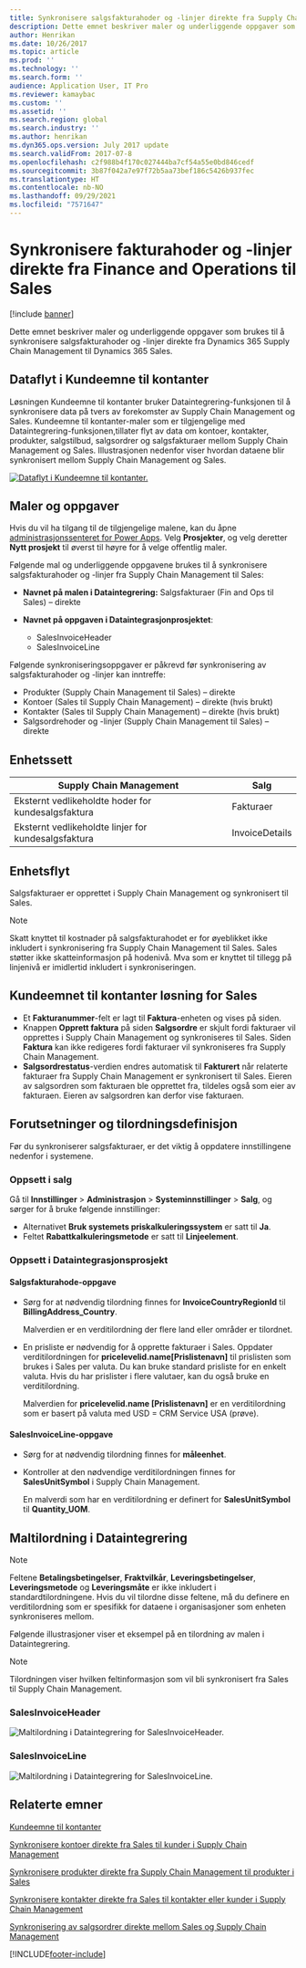```yaml
---
title: Synkronisere salgsfakturahoder og -linjer direkte fra Supply Chain Management til Sales
description: Dette emnet beskriver maler og underliggende oppgaver som brukes til å synkronisere salgsfakturahoder og -linjer direkte fra Dynamics 365 Supply Chain Management til Dynamics 365 Sales.
author: Henrikan
ms.date: 10/26/2017
ms.topic: article
ms.prod: ''
ms.technology: ''
ms.search.form: ''
audience: Application User, IT Pro
ms.reviewer: kamaybac
ms.custom: ''
ms.assetid: ''
ms.search.region: global
ms.search.industry: ''
ms.author: henrikan
ms.dyn365.ops.version: July 2017 update
ms.search.validFrom: 2017-07-8
ms.openlocfilehash: c2f988b4f170c027444ba7cf54a55e0bd846cedf
ms.sourcegitcommit: 3b87f042a7e97f72b5aa73bef186c5426b937fec
ms.translationtype: HT
ms.contentlocale: nb-NO
ms.lasthandoff: 09/29/2021
ms.locfileid: "7571647"
---
```

# <a name="synchronize-sales-invoice-headers-and-lines-directly-from-finance-and-operations-to-sales"></a>Synkronisere fakturahoder og -linjer direkte fra Finance and Operations til Sales

[!include [banner](../includes/banner.md)]

Dette emnet beskriver maler og underliggende oppgaver som brukes til å synkronisere salgsfakturahoder og -linjer direkte fra Dynamics 365 Supply Chain Management til Dynamics 365 Sales.

## <a name="data-flow-in-prospect-to-cash"></a>Dataflyt i Kundeemne til kontanter

Løsningen Kundeemne til kontanter bruker Dataintegrering-funksjonen til å synkronisere data på tvers av forekomster av Supply Chain Management og Sales. Kundeemne til kontanter-maler som er tilgjengelige med Dataintegrering-funksjonen,tillater flyt av data om kontoer, kontakter, produkter, salgstilbud, salgsordrer og salgsfakturaer mellom Supply Chain Management og Sales. Illustrasjonen nedenfor viser hvordan dataene blir synkronisert mellom Supply Chain Management og Sales.

[![Dataflyt i Kundeemne til kontanter.](./media/prospect-to-cash-data-flow.png)](./media/prospect-to-cash-data-flow.png)

## <a name="templates-and-tasks"></a>Maler og oppgaver

Hvis du vil ha tilgang til de tilgjengelige malene, kan du åpne [administrasjonssenteret for Power Apps](https://preview.admin.powerapps.com/dataintegration). Velg **Prosjekter**, og velg deretter **Nytt prosjekt** til øverst til høyre for å velge offentlig maler.

Følgende mal og underliggende oppgavene brukes til å synkronisere salgsfakturahoder og -linjer fra Supply Chain Management til Sales:

- **Navnet på malen i Dataintegrering:** Salgsfakturaer (Fin and Ops til Sales) – direkte
- **Navnet på oppgaven i Dataintegrasjonprosjektet**:

    - SalesInvoiceHeader
    - SalesInvoiceLine

Følgende synkroniseringsoppgaver er påkrevd før synkronisering av salgsfakturahoder og -linjer kan inntreffe:

- Produkter (Supply Chain Management til Sales) – direkte
- Kontoer (Sales til Supply Chain Management) – direkte (hvis brukt)
- Kontakter (Sales til Supply Chain Management) – direkte (hvis brukt)
- Salgsordrehoder og -linjer (Supply Chain Management til Sales) – direkte

## <a name="entity-set"></a>Enhetssett

| Supply Chain Management                              | Salg          |
|------------------------------------------------------|----------------|
| Eksternt vedlikeholdte hoder for kundesalgsfaktura | Fakturaer       |
| Eksternt vedlikeholdte linjer for kundesalgsfaktura   | InvoiceDetails |

## <a name="entity-flow"></a>Enhetsflyt

Salgsfakturaer er opprettet i Supply Chain Management og synkronisert til Sales.

> [!NOTE]
> Skatt knyttet til kostnader på salgsfakturahodet er for øyeblikket ikke inkludert i synkronisering fra Supply Chain Management til Sales. Sales støtter ikke skatteinformasjon på hodenivå. Mva som er knyttet til tillegg på linjenivå er imidlertid inkludert i synkroniseringen.

## <a name="prospect-to-cash-solution-for-sales"></a>Kundeemnet til kontanter løsning for Sales

- Et **Fakturanummer**-felt er lagt til **Faktura**-enheten og vises på siden.
- Knappen **Opprett faktura** på siden **Salgsordre** er skjult fordi fakturaer vil opprettes i Supply Chain Management og synkroniseres til Sales. Siden **Faktura** kan ikke redigeres fordi fakturaer vil synkroniseres fra Supply Chain Management.
- **Salgsordrestatus**-verdien endres automatisk til **Fakturert** når relaterte fakturaer fra Supply Chain Management er synkronisert til Sales. Eieren av salgsordren som fakturaen ble opprettet fra, tildeles også som eier av fakturaen. Eieren av salgsordren kan derfor vise fakturaen.

## <a name="preconditions-and-mapping-setup"></a>Forutsetninger og tilordningsdefinisjon

Før du synkroniserer salgsfakturaer, er det viktig å oppdatere innstillingene nedenfor i systemene.

### <a name="setup-in-sales"></a>Oppsett i salg

Gå til **Innstillinger** > **Administrasjon** > **Systeminnstillinger** > **Salg**, og sørger for å bruke følgende innstillinger:

- Alternativet **Bruk systemets priskalkuleringssystem** er satt til **Ja**.
- Feltet **Rabattkalkuleringsmetode** er satt til **Linjeelement**.

### <a name="setup-in-the-data-integration-project"></a>Oppsett i Dataintegrasjonsprosjekt

#### <a name="salesinvoiceheader-task"></a>Salgsfakturahode-oppgave

- Sørg for at nødvendig tilordning finnes for **InvoiceCountryRegionId** til **BillingAddress\_Country**.

    Malverdien er en verditilordning der flere land eller områder er tilordnet.

- En prisliste er nødvendig for å opprette fakturaer i Sales. Oppdater verditilordningen for **pricelevelid.name\[Prislistenavn\]** til prislisten som brukes i Sales per valuta. Du kan bruke standard prisliste for en enkelt valuta. Hvis du har prislister i flere valutaer, kan du også bruke en verditilordning.

    Malverdien for **pricelevelid.name \[Prislistenavn\]** er en verditilordning som er basert på valuta med USD = CRM Service USA (prøve).  
    
#### <a name="salesinvoiceline-task"></a>SalesInvoiceLine-oppgave

- Sørg for at nødvendig tilordning finnes for **måleenhet**.
- Kontroller at den nødvendige verditilordningen finnes for **SalesUnitSymbol** i Supply Chain Management.

    En malverdi som har en verditilordning er definert for **SalesUnitSymbol** til **Quantity\_UOM**.

## <a name="template-mapping-in-data-integration"></a>Maltilordning i Dataintegrering

> [!NOTE]
> Feltene **Betalingsbetingelser**, **Fraktvilkår**, **Leveringsbetingelser**, **Leveringsmetode** og **Leveringsmåte** er ikke inkludert i standardtilordningene. Hvis du vil tilordne disse feltene, må du definere en verditilordning som er spesifikk for dataene i organisasjoner som enheten synkroniseres mellom.

Følgende illustrasjoner viser et eksempel på en tilordning av malen i Dataintegrering. 

> [!NOTE]
> Tilordningen viser hvilken feltinformasjon som vil bli synkronisert fra Sales til Supply Chain Management.

### <a name="salesinvoiceheader"></a>SalesInvoiceHeader

![Maltilordning i Dataintegrering for SalesInvoiceHeader.](./media/sales-invoice-direct-template-mapping-data-integrator-1.png)

### <a name="salesinvoiceline"></a>SalesInvoiceLine

![Maltilordning i Dataintegrering for SalesInvoiceLine.](./media/sales-invoice-direct-template-mapping-data-integrator-2.png)



## <a name="related-topics"></a>Relaterte emner

[Kundeemne til kontanter](prospect-to-cash.md)

[Synkronisere kontoer direkte fra Sales til kunder i Supply Chain Management](accounts-template-mapping-direct.md)

[Synkronisere produkter direkte fra Supply Chain Management til produkter i Sales](products-template-mapping-direct.md)

[Synkronisere kontakter direkte fra Sales til kontakter eller kunder i Supply Chain Management](contacts-template-mapping-direct.md)

[Synkronisering av salgsordrer direkte mellom Sales og Supply Chain Management](sales-order-template-mapping-direct-two-ways.md)


[!INCLUDE[footer-include](../../includes/footer-banner.md)]